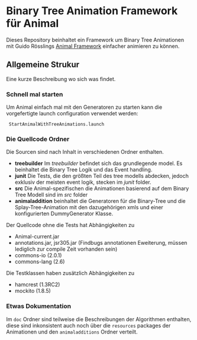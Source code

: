 # Binary Tree Animation Framework für Animal

Dieses Repository beinhaltet ein Framework um Binary Tree Animationen mit
Guido Rösslings [Animal Framework][animal1] einfacher animieren zu können.

## Allgemeine Strukur 

Eine kurze Beschreibung wo sich was findet.

### Schnell mal starten
Um Animal einfach mal mit den Generatoren zu starten kann die
vorgefertigte launch configuration verwendet werden:

     StartAnimalWithTreeAnimations.launch

### Die Quellcode Ordner 

Die Sourcen sind nach Inhalt in verschiedenen Ordner enthalten.
  
   - **treebuilder** Im *treebuilder* befindet sich das grundlegende model. Es beinhaltet die Binary Tree Logik und das Event handling.
   - **junit** Die Tests, die den größten Teil des tree modells abdecken, jedoch exklusiv der meisten event logik,
   stecken im *junit* folder.
   - **src** Die Animal-spezifischen die Animationen basierend auf dem Binary Tree Modell sind im *src* folder
   - **animaladdition** beinhaltet die Generatoren für die Binary-Tree und die Splay-Tree-Animation mit den dazugehörigen xmls und einer konfigurierten DummyGenerator Klasse.

Der Quellcode ohne die Tests hat Abhängigkeiten zu

   - Animal-current.jar
   - annotations.jar, jsr305.jar (Findbugs annotationen Eweiterung, müssen lediglich zur compile Zeit vorhanden sein)
   - commons-io (2.0.1)
   - commons-lang (2.6)

Die Testklassen haben zusätzlich Abhängigkeiten zu

   - hamcrest (1.3RC2)
   - mockito (1.8.5)


[animal1]: http://www.algoanim.info/Animal/download.php3?lang=en

### Etwas Dokumentation

Im `doc` Ordner sind teilweise die Beschreibungen der Algorithmen enthalten, diese sind inkonsistent auch noch über 
die `resources` packages der Animationen und den `animaladditions` Ordner verteilt.